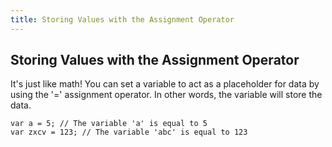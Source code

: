 ```yaml
---
title: Storing Values with the Assignment Operator
---
```

## Storing Values with the Assignment Operator

<!-- The article goes here, in GitHub-flavored Markdown. Feel free to add YouTube videos, images, and CodePen/JSBin embeds  -->
It's just like math! You can set a variable to act as a placeholder for data by using the '=' assignment operator. In other words, the variable will store the data.

    var a = 5; // The variable 'a' is equal to 5
    var zxcv = 123; // The variable 'abc' is equal to 123
